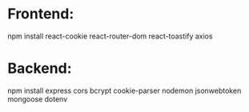 # Frontend:
npm install react-cookie react-router-dom react-toastify axios 

# Backend:
npm install express cors bcrypt cookie-parser nodemon jsonwebtoken mongoose dotenv
